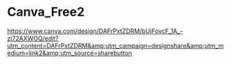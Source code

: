 # Canva_Free2
https://www.canva.com/design/DAFrPxtZDRM/bUjFovcF_1A_-zj72AXWOQ/edit?utm_content=DAFrPxtZDRM&amp;utm_campaign=designshare&amp;utm_medium=link2&amp;utm_source=sharebutton

